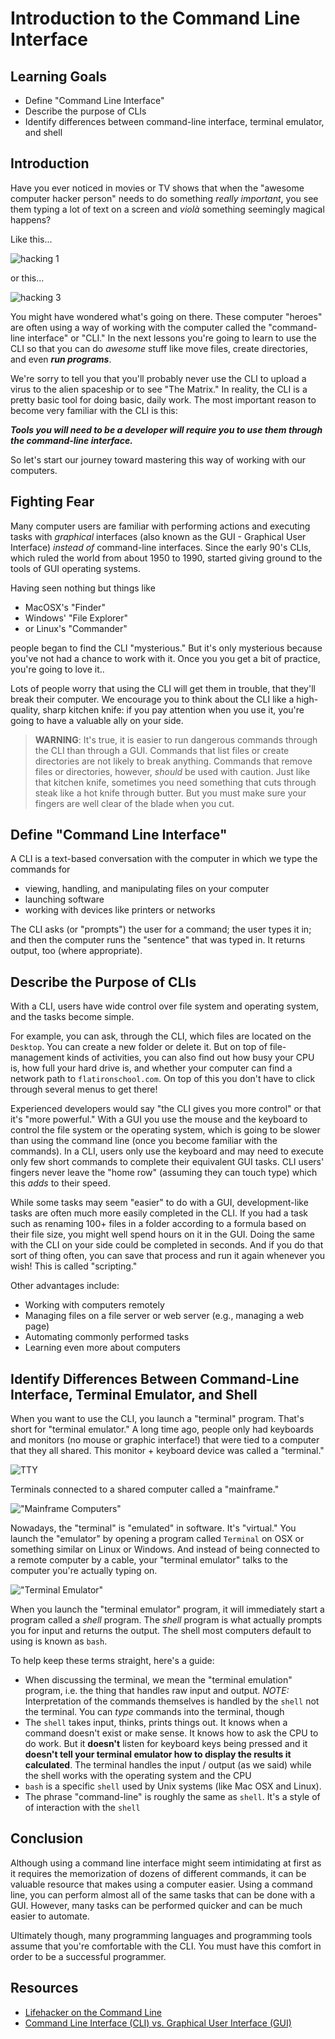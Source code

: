 # Introduction to the Command Line Interface

## Learning Goals

* Define "Command Line Interface"
* Describe the purpose of CLIs
* Identify differences between command-line interface, terminal emulator, and
  shell

## Introduction

Have you ever noticed in movies or TV shows that when the "awesome computer
hacker person" needs to do something _really important_, you see them typing a
lot of text on a screen and _viol&agrave;_ something seemingly magical happens?

Like this...

![hacking 1](https://curriculum-content.s3.amazonaws.com/prework/hack.gif)

or this...

![hacking 3](https://curriculum-content.s3.amazonaws.com/prework/hacking.gif)

You might have wondered what's going on there. These computer "heroes" are often
using a way of working with the computer called the "command-line interface" or
"CLI." In the next lessons you're going to learn to use the CLI so that
you can do _awesome_ stuff like move files, create directories,
and even ***run programs***.

We're sorry to tell you that you'll probably never use the CLI to upload a virus
to the alien spaceship or to see "The Matrix." In reality, the CLI is a pretty
basic tool for doing basic, daily work. The most important reason
to become very familiar with the CLI is this:

 ***Tools you will need to be a developer will require you to use them through
 the command-line interface.***

So let's start our journey toward mastering this way of working with our computers.

## Fighting Fear

Many computer users are familiar with performing actions and executing tasks
with _graphical_ interfaces (also known as the GUI - Graphical User Interface)
_instead of_ command-line interfaces. Since the early 90's CLIs, which ruled
the world from about 1950 to 1990, started giving ground to the tools
of GUI operating systems.

Having seen nothing but things like 

* MacOSX's "Finder"
* Windows' "File Explorer"
* or Linux's "Commander"

people began to find the CLI "mysterious." But it's only mysterious because
you've not had a chance to work with it. Once you you get a bit of practice, 
you're going to love it..

Lots of people worry that using the CLI will get them in trouble, that they'll
break their computer. We encourage you to think about the CLI like a high-quality,
sharp kitchen knife: if you pay attention when you use it, you're going to have
a valuable ally on your side.

> **WARNING**: It's true, it is easier to run dangerous commands through the
> CLI than through a GUI. Commands that list files or create directories are
> not likely to break anything. Commands that remove files or directories, however,
> _should_ be used with caution. Just like that kitchen knife, sometimes you
> need something that cuts through steak like a hot knife through butter. But
> you must make sure your fingers are well clear of the blade when you cut.

## Define "Command Line Interface"

A CLI is a text-based conversation with the computer in which we type the
commands for

* viewing, handling, and manipulating files on your computer
* launching software
* working with devices like printers or networks

The CLI asks (or "prompts") the user for a command; the user types it in; and then the computer
runs the "sentence" that was typed in. It returns output, too (where appropriate).

## Describe the Purpose of CLIs

With a CLI, users have wide control over file system and operating system,
and the tasks become simple. 

For example, you can ask, through the CLI, which files are located on the
`Desktop`. You can create a new folder or delete it. But on top of
file-management kinds of activities, you can also find out how busy your CPU is,
how full your hard drive is, and whether your computer can find a network path
to `flatironschool.com`. On top of this you don't have to click through several
menus to get there!

Experienced developers would say "the CLI gives you more control" or that it's
"more powerful." With a GUI you use the mouse and the keyboard to control the
file system or the operating system, which is going to be slower than using the
command line (once you become familiar with the commands). In a CLI, users
only use the keyboard and may need to execute only few short commands to
complete their equivalent GUI tasks. CLI users' fingers never leave the "home
row" (assuming they can touch type) which this _adds_ to their speed. 

While some tasks may seem "easier" to do with a GUI, development-like tasks are
often much more easily completed in the CLI. If you had a task such as
renaming 100+ files in a folder according to a formula based on their file size,
you might well spend hours on it in the GUI. Doing the same with the CLI on your
side could be completed in seconds. And if you do that sort of thing often, you can save
that process and run it again whenever you wish! This is called "scripting."

Other advantages include:
* Working with computers remotely
* Managing files on a file server or web server (e.g., managing a web page)
* Automating commonly performed tasks
* Learning even more about computers

## Identify Differences Between Command-Line Interface, Terminal Emulator, and Shell

When you want to use the CLI, you launch a "terminal" program. That's short for
"terminal emulator." A long time ago, people only had keyboards and monitors (no
mouse or graphic interface!) that were tied to a computer that they all shared.
This monitor + keyboard device was called a "terminal."

![TTY](https://curriculum-content.s3.amazonaws.com/prework/tty3.jpg)

Terminals connected to a shared computer called a "mainframe."

!["Mainframe Computers"](https://curriculum-content.s3.amazonaws.com/prework/cabled-terminals.jpg)

Nowadays, the "terminal" is "emulated" in software. It's "virtual." You launch
the "emulator" by opening a program called `Terminal` on OSX or something
similar on Linux or Windows. And instead of being connected to a remote computer by
a cable, your "terminal emulator" talks to the computer you're actually typing
on.

!["Terminal Emulator"](https://curriculum-content.s3.amazonaws.com/prework/emulator.jpg)

When you launch the "terminal emulator" program, it will immediately start a
program called a _shell_ program. The _shell_ program is what actually prompts
you for input and returns the output. The shell most computers default to using
is known as `bash`.

To help keep these terms straight, here's a guide:

* When discussing the terminal, we mean the "terminal emulation" program, i.e.
  the thing that handles raw input and output. *NOTE:* 
  Interpretation of the commands themselves is handled by the `shell` not the terminal. You can
  _type_ commands into the terminal, though
* The `shell` takes input, thinks, prints things out. It knows when a command
  doesn't exist or make sense. It knows how to ask the CPU to do work. But it
  **doesn't** listen for keyboard keys being pressed and it **doesn't tell your
  terminal emulator how to display the results it calculated**. The terminal
  handles the input / output (as we said) while the shell works with the operating
  system and the CPU
* `bash` is a specific `shell` used by Unix systems (like Mac OSX and Linux).
* The phrase "command-line" is roughly the same as `shell`. It's a style of of
  interaction with the `shell`

## Conclusion

Although using a command line interface might seem intimidating at first as it
requires the memorization of dozens of different commands, it can be valuable
resource that makes using a computer easier. Using a command line, you can
perform almost all of the same tasks that can be done with a GUI. However, many
tasks can be performed quicker and can be much easier to automate.

Ultimately though, many programming languages and programming tools assume that you're
comfortable with the CLI. You must have this comfort in order to be a 
successful programmer.

## Resources

- [Lifehacker on the Command Line](http://lifehacker.com/5633909/who-needs-a-mouse-learn-to-use-the-command-line-for-almost-anything)
- [Command Line Interface (CLI) vs. Graphical User Interface (GUI)](https://www.cybrary.it/0p3n/command-line-interface-cli-vs-graphical-user-interface-gui/)
